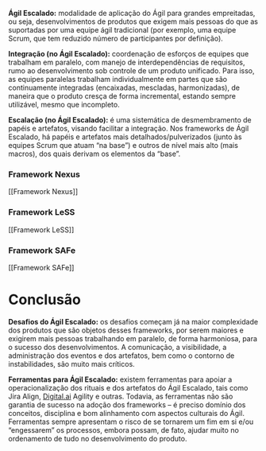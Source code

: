 **Ágil Escalado:** modalidade de aplicação do Ágil para grandes empreitadas, ou seja, desenvolvimentos de produtos que exigem mais pessoas do que as suportadas por uma equipe ágil tradicional (por exemplo, uma equipe Scrum, que tem reduzido número de participantes por definição).

**Integração (no Ágil Escalado):** coordenação de esforços de equipes que trabalham em paralelo, com manejo de interdependências de requisitos, rumo ao desenvolvimento sob controle de um produto unificado. Para isso, as equipes paralelas trabalham individualmente em partes que são continuamente integradas (encaixadas, mescladas, harmonizadas), de maneira que o produto cresça de forma incremental, estando sempre utilizável, mesmo que incompleto.

**Escalação (no Ágil Escalado):** é uma sistemática de desmembramento de papéis e artefatos, visando facilitar a integração. Nos frameworks de Ágil Escalado, há papéis e artefatos mais detalhados/pulverizados (junto às equipes Scrum que atuam “na base”) e outros de nível mais alto (mais macros), dos quais derivam os elementos da “base”.

### Framework Nexus
[[Framework Nexus]]
### Framework LeSS
[[Framework LeSS]]
### Framework SAFe
[[Framework SAFe]]

# Conclusão

**Desafios do Ágil Escalado:** os desafios começam já na maior complexidade dos produtos que são objetos desses frameworks, por serem maiores e exigirem mais pessoas trabalhando em paralelo, de forma harmoniosa, para o sucesso dos desenvolvimentos. A comunicação, a visibilidade, a administração dos eventos e dos artefatos, bem como o contorno de instabilidades, são muito mais críticos.

**Ferramentas para Ágil Escalado:** existem ferramentas para apoiar a operacionalização dos rituais e dos artefatos do Ágil Escalado, tais como Jira Align, [Digital.ai](http://Digital.ai) Agility e outras. Todavia, as ferramentas não são garantia de sucesso na adoção dos frameworks – é preciso domínio dos conceitos, disciplina e bom alinhamento com aspectos culturais do Ágil. Ferramentas sempre apresentam o risco de se tornarem um fim em si e/ou “engessarem” os processos, embora possam, de fato, ajudar muito no ordenamento de tudo no desenvolvimento do produto.